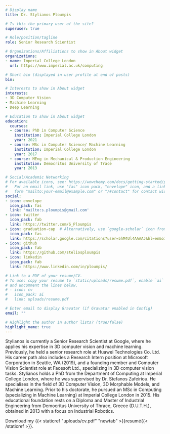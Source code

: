 ```yaml
---
# Display name
title: Dr. Stylianos Ploumpis

# Is this the primary user of the site?
superuser: true

# Role/position/tagline
role: Senior Research Scientist

# Organizations/Affiliations to show in About widget
organizations:
- name: Imperial College London
  url: https://www.imperial.ac.uk/computing

# Short bio (displayed in user profile at end of posts)
bio:

# Interests to show in About widget
interests:
- 3D Computer Vision
- Machine Learning
- Deep Learning 

# Education to show in About widget
education:
  courses:
  - course: PhD in Computer Science
    institution: Imperial College London
    year: 2021
  - course: MSc in Computer Science/ Machine Learning 
    institution: Imperial College London
    year: 2017
  - course: MEng in Mechanical & Production Engineering 
    institution: Democritus University of Trace
    year: 2013

# Social/Academic Networking
# For available icons, see: https://wowchemy.com/docs/getting-started/page-builder/#icons
#   For an email link, use "fas" icon pack, "envelope" icon, and a link in the
#   form "mailto:your-email@example.com" or "/#contact" for contact widget.
social:
- icon: envelope
  icon_pack: fas
  link: 'mailto:s.ploumpis@gmail.com'
- icon: twitter
  icon_pack: fab
  link: https://twitter.com/S_Ploumpis
- icon: graduation-cap  # Alternatively, use `google-scholar` icon from `ai` icon pack
  icon_pack: fas
  link: https://scholar.google.com/citations?user=5hM4Ul4AAAAJ&hl=en&oi=ao
- icon: github
  icon_pack: fab
  link: https://github.com/steliosploumpis
- icon: linkedin
  icon_pack: fab
  link: https://www.linkedin.com/in/ploumpis/

# Link to a PDF of your resume/CV.
# To use: copy your resume to `static/uploads/resume.pdf`, enable `ai` icons in `params.toml`, 
# and uncomment the lines below.
# - icon: cv
#   icon_pack: ai
#   link: uploads/resume.pdf

# Enter email to display Gravatar (if Gravatar enabled in Config)
email: ""

# Highlight the author in author lists? (true/false)
highlight_name: true
---
```


Stylianos is currently a Senior Research Scientist at Google, where he applies his expertise in 3D computer vision and machine learning. Previously, he held a senior research role at Huawei Technologies Co. Ltd. His career path also includes a Research Intern position at Microsoft Corporation in Seattle, WA (2019), and a founding member and Computer Vision Scientist role at Facesoft Ltd., specializing in 3D computer vision tasks. Stylianos holds a PhD from the Department of Computing at Imperial College London, where he was supervised by Dr. Stefanos Zafeiriou. He specialises in the field of 3D Computer Vision, 3D Morphable Models, and Machine Learning. Prior to his doctorate, he pursued an MSc in Computing (specializing in Machine Learning) at Imperial College London in 2015. His educational foundation rests on a Diploma and Master of Industrial Engineering from Democritus University of Thrace, Greece (D.U.T.H.), obtained in 2013 with a focus on Industrial Robotics.

<!-- Stylianos is currently working as a Senior Research Scientist at Huawei Technologies Co. Ltd. He has also worked as a Research Intern at Microsoft Corporation in Seattle, WA in 2019, and served as a founding member and Computer Vision Scientist at Facesoft Ltd. specializing in 3D computer vision tasks.

He holds a PhD degree from the Department of Computing at Imperial College London, supervised by Dr. Stefanos Zafeiriou. His research interests lie in the field of 3D Computer Vision, 3D Morphable Models and Machine Learning. He pursued an MSc in Computing (specialisation Machine Learning) at Imperial College London in 2015. He also received the Diploma and Master of Industrial Engineering from Democritus University of Thrace, Greece (D.U.T.H.), in 2013 majoring in Industrial Robotics. -->


Download my {{< staticref "uploads/cv.pdf" "newtab" >}}resumé{{< /staticref >}}.
